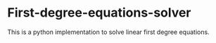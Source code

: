 # First-degree-equations-solver
This is a python implementation to solve linear first degree equations.
